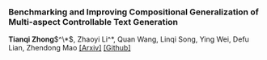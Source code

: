 ### Benchmarking and Improving Compositional Generalization of Multi-aspect Controllable Text Generation
**Tianqi Zhong**$^\*$, Zhaoyi Li^*, Quan Wang, Linqi Song, Ying Wei, Defu Lian, Zhendong Mao
[[Arxiv]](https://arxiv.org/pdf/2404.04232.pdf) [[Github]](https://github.com/tqzhong/CG4MCTG)


